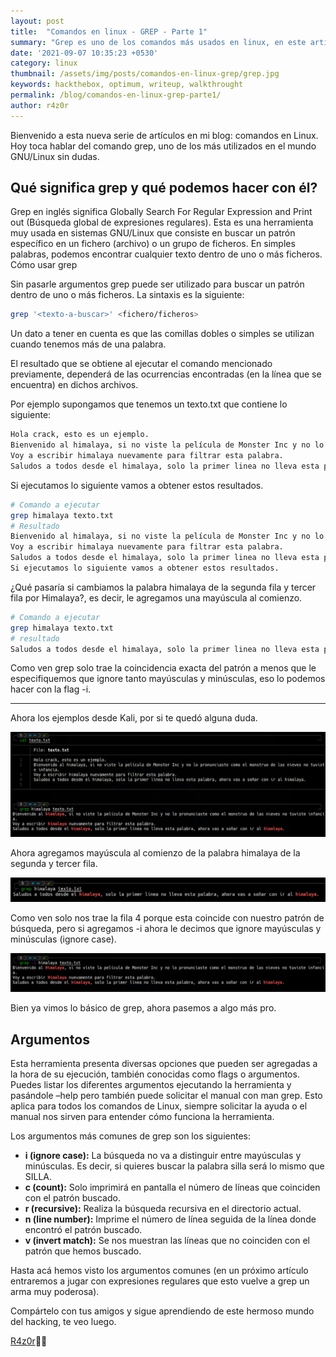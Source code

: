 ```yaml
---
layout: post
title:  "Comandos en linux - GREP - Parte 1"
summary: "Grep es uno de los comandos más usados en linux, en este artículo aprenderemos las bases de este comando"
date: '2021-09-07 10:35:23 +0530'
category: linux
thumbnail: /assets/img/posts/comandos-en-linux-grep/grep.jpg
keywords: hackthebox, optimum, writeup, walkthrought
permalink: /blog/comandos-en-linux-grep-parte1/
author: r4z0r
---
```


Bienvenido a esta nueva serie de artículos en mi blog: comandos en Linux. Hoy toca hablar del comando grep, uno de los más utilizados en el mundo GNU/Linux sin dudas.

## Qué significa grep y qué podemos hacer con él?

Grep en inglés significa Globally Search For Regular Expression and Print out (Búsqueda global de expresiones regulares). Esta es una herramienta muy usada en sistemas GNU/Linux que consiste en buscar un patrón específico en un fichero (archivo) o un grupo de ficheros. En simples palabras, podemos encontrar cualquier texto dentro de uno o más ficheros.
Cómo usar grep

Sin pasarle argumentos grep puede ser utilizado para buscar un patrón dentro de uno o más ficheros. La sintaxis es la siguiente:

```bash
grep '<texto-a-buscar>' <fichero/ficheros>
```

Un dato a tener en cuenta es que las comillas dobles o simples se utilizan cuando tenemos más de una palabra.

El resultado que se obtiene al ejecutar el comando mencionado previamente, dependerá de las ocurrencias encontradas (en la línea que se encuentra) en dichos archivos.

Por ejemplo supongamos que tenemos un texto.txt que contiene lo siguiente:

```bash
Hola crack, esto es un ejemplo.
Bienvenido al himalaya, si no viste la película de Monster Inc y no lo pronunciaste como el monstruo de las nieves no tuviste infancia.
Voy a escribir himalaya nuevamente para filtrar esta palabra.
Saludos a todos desde el himalaya, solo la primer linea no lleva esta palabra, ahora vas a soñar con ir al himalaya.
```

Si ejecutamos lo siguiente vamos a obtener estos resultados.

```bash
# Comando a ejecutar
grep himalaya texto.txt
# Resultado
Bienvenido al himalaya, si no viste la película de Monster Inc y no lo pronunciaste como el monstruo de las nieves no tuviste infancia.
Voy a escribir himalaya nuevamente para filtrar esta palabra.
Saludos a todos desde el himalaya, solo la primer linea no lleva esta palabra, ahora vas a soñar con ir al himalaya.
Si ejecutamos lo siguiente vamos a obtener estos resultados.
```
¿Qué pasaría si cambiamos la palabra himalaya de la segunda fila y tercer fila por Himalaya?, es decir, le agregamos una mayúscula al comienzo.

```bash
# Comando a ejecutar
grep himalaya texto.txt
# resultado
Saludos a todos desde el himalaya, solo la primer linea no lleva esta palabra, ahora vas a soñar con ir al himalaya.
```

Como ven grep solo trae la coincidencia exacta del patrón a menos que le especifiquemos que ignore tanto mayúsculas y minúsculas, eso lo podemos hacer con la flag -i.

---

Ahora los ejemplos desde Kali, por si te quedó alguna duda.

![texto](/assets/img/posts/comandos-en-linux-grep/1.png)

Ahora agregamos mayúscula al comienzo de la palabra himalaya de la segunda y tercer fila.

![texto](/assets/img/posts/comandos-en-linux-grep/2.png)

Como ven solo nos trae la fila 4 porque esta coincide con nuestro patrón de búsqueda, pero si agregamos -i ahora le decimos que ignore mayúsculas y minúsculas (ignore case).

![texto](/assets/img/posts/comandos-en-linux-grep/3.png)

Bien ya vimos lo básico de grep, ahora pasemos a algo más pro.

## Argumentos

Esta herramienta presenta diversas opciones que pueden ser agregadas a la hora de su ejecución, también conocidas como flags o argumentos. Puedes listar los diferentes argumentos ejecutando la herramienta y pasándole –help pero también puede solicitar el manual con man grep. Esto aplica para todos los comandos de Linux, siempre solicitar la ayuda o el manual nos sirven para entender cómo funciona la herramienta.

Los argumentos más comunes de grep son los siguientes:

- **i (ignore case):** La búsqueda no va a distinguir entre mayúsculas y minúsculas. Es decir, si quieres buscar la palabra silla será lo mismo que SILLA.
- **c (count):** Solo imprimirá en pantalla el número de líneas que coinciden con el patrón buscado.
- **r (recursive):** Realiza la búsqueda recursiva en el directorio actual.
- **n (line number):** Imprime el número de línea seguida de la línea donde encontró el patrón buscado.
- **v (invert match):** Se nos muestran las líneas que no coinciden con el patrón que hemos buscado.

Hasta acá hemos visto los argumentos comunes (en un próximo artículo entraremos a jugar con expresiones regulares que esto vuelve a grep un arma muy poderosa).

 
Compártelo con tus amigos y sigue aprendiendo de este hermoso mundo del hacking, te veo luego.

[R4z0r](https://juankaenel.github.io)👨‍💻
